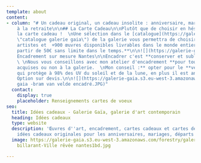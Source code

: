 ```yaml
---
template: about
content:
- column: "# Un cadeau original, un cadeau insolite : anniversaire, mariage, départ
    à la retraite\n\n## La Carte Cadeau\n\nPlutôt que de choisir en hésitant offrez
    la carte cadeau !  \nUne sélection dans le [catalogue](https://galeriegaia.fr/catalogue/
    \"catalogue galerie gaia\") de la galerie vous permettra de choisir  \nparmi **+70
    artistes et  +900 œuvres disponibles livrables dans le monde entier.**  \n**A
    partir de 50€ sans limite dans le temps.**\n\n![](https://galerie-gaia.s3.eu-west-3.amazonaws.com/forestry/galerie-gaia-nantes-carte-cadeau-recto2.jpg)\n\n##
    Encadrement sur mesure Nantes\n\nEncadrer c'est **conserver et sublimer une œuvre**.
    \ \nNous vous conseillons avec mon atelier d'encadrement **pour toutes œuvres
    acquises ou non à la galerie.  \nMon conseil :** opter pour le **verre musée**
    qui protège à 98% des UV du soleil et de la lune, en plus il est anti-reflet.
    Option sur devis.\n\n![](https://galerie-gaia.s3.eu-west-3.amazonaws.com/forestry/galerie
    gaia -bram van velde encadré.JPG)"
  contact:
    display: true
    placeholder: Renseignements cartes de voeux
seo:
  title: Idées cadeaux - Galerie Gaïa, galerie d'art contemporain
  heading: Idées cadeaux
  type: website
  description: 'Œuvres d''art, encadrement, cartes cadeaux et cartes de voeux : des
    idées cadeaux originales pour les anniversaires, mariages, départs à la retraite…'
  image: https://galerie-gaia.s3.eu-west-3.amazonaws.com/forestry/galeriegaia-stpehanie
    billarant-Ville rêvée nantes1bd.jpg

---
```

